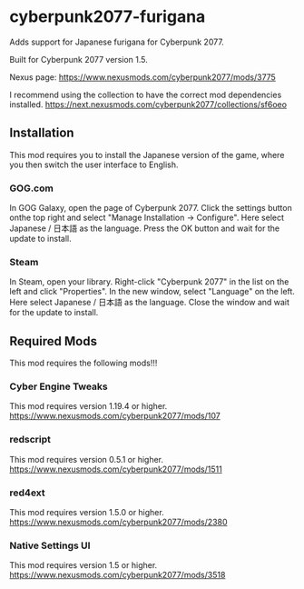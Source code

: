 # cyberpunk2077-furigana
Adds support for Japanese furigana for Cyberpunk 2077.

Built for Cyberpunk 2077 version 1.5.

Nexus page: https://www.nexusmods.com/cyberpunk2077/mods/3775

I recommend using the collection to have the correct mod dependencies installed.
https://next.nexusmods.com/cyberpunk2077/collections/sf6oeo


## Installation
This mod requires you to install the Japanese version of the game, where you then switch the user interface to English.


### GOG.com
In GOG Galaxy, open the page of Cyberpunk 2077. Click the settings button onthe top right and select "Manage Installation -> Configure". Here select Japanese / 日本語 as the language. Press the OK button and wait for the update to install.


### Steam
In Steam, open your library. Right-click "Cyberpunk 2077" in the list on the left and click "Properties". In the new window, select "Language" on the left. Here select Japanese / 日本語 as the language. Close the window and wait for the update to install.


## Required Mods
This mod requires the following mods!!!


### Cyber Engine Tweaks
This mod requires version 1.19.4 or higher.<br/>
https://www.nexusmods.com/cyberpunk2077/mods/107


### redscript
This mod requires version 0.5.1 or higher.<br/>
https://www.nexusmods.com/cyberpunk2077/mods/1511


### red4ext
This mod requires version 1.5.0 or higher.<br/>
https://www.nexusmods.com/cyberpunk2077/mods/2380


### Native Settings UI
This mod requires version 1.5 or higher.<br/>
https://www.nexusmods.com/cyberpunk2077/mods/3518
